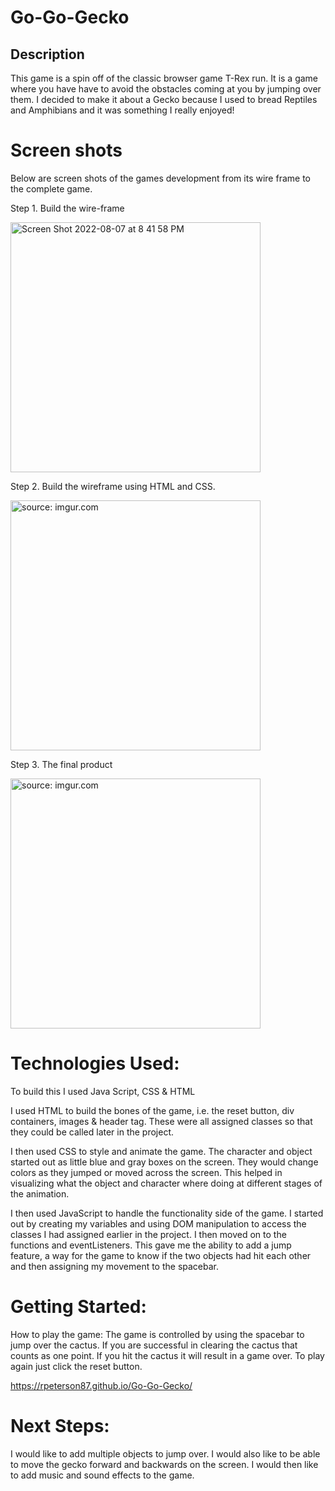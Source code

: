 # Go-Go-Gecko

## Description

This game is a spin off of the classic browser game T-Rex run. It is a game where you have have to avoid the obstacles coming at you by jumping over them. I decided to make it about a Gecko because I used to bread Reptiles and Amphibians and it was something I really enjoyed!

# Screen shots

 Below are screen shots of the games development from its wire frame to the complete game.
 
 Step 1. Build the wire-frame

 <img width="400" alt="Screen Shot 2022-08-07 at 8 41 58 PM" src="https://user-images.githubusercontent.com/9807461/184040251-3f35dc1c-00eb-4852-a521-96bc08db60da.png">

Step 2. Build the wireframe using HTML and CSS.

<a href="https://imgur.com/zCxyy7o"><img width="400" src="https://i.imgur.com/zCxyy7o.png" title="source: imgur.com" /></a>

Step 3. The final product 

<a href="https://imgur.com/Um7ecNI"><img width="400" src="https://i.imgur.com/Um7ecNI.png" title="source: imgur.com" /></a>

# Technologies Used: 

To build this I used Java Script, CSS & HTML 

I used HTML to build the bones of the game, i.e. the reset button, div containers, images & header tag. These were all assigned classes so that they could be called later in the project. 

I then used CSS to style and animate the game. The character and object started out as little blue and gray boxes on the screen. They would change colors as they jumped or moved across the screen. This helped in visualizing what the object and character where doing at different stages of the animation.

I then used JavaScript to handle the functionality side of the game. I started out by creating my variables and using DOM manipulation to access the classes I had assigned earlier in the project. I then moved on to the functions and eventListeners. This gave me the ability to add a jump feature, a way for the game to know if the two objects had hit each other and then assigning my movement to the spacebar. 



# Getting Started:

How to play the game: The game is controlled by using the spacebar to jump over the cactus. If you are successful in clearing the cactus that counts as one point. If you hit the cactus it will result in a game over. To play again just click the reset button.

https://rpeterson87.github.io/Go-Go-Gecko/


# Next Steps:

I would like to add multiple objects to jump over. I would also like to be able to move the gecko forward and backwards on the screen. I would then like to add music and sound effects to the game.


